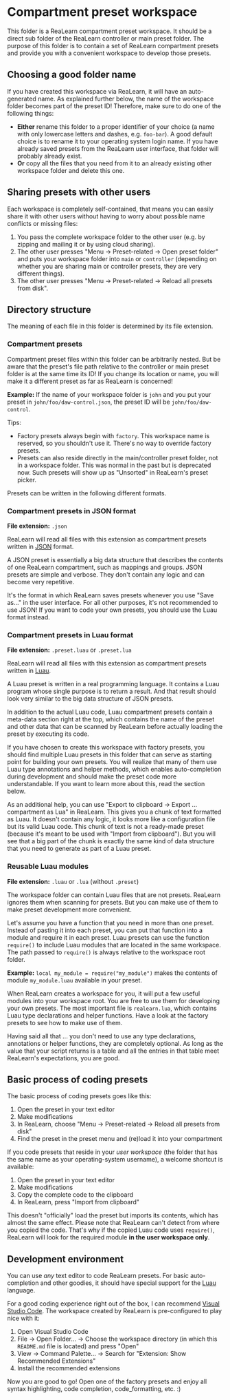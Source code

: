 # Compartment preset workspace

This folder is a ReaLearn compartment preset workspace. It should be a direct sub folder of the ReaLearn
controller or main preset folder. The purpose of this folder is to contain a set of ReaLearn compartment presets
and provide you with a convenient workspace to develop those presets.

## Choosing a good folder name

If you have created this workspace via ReaLearn, it will have an auto-generated name. As explained further below,
the name of the workspace folder becomes part of the preset ID! Therefore, make sure to do one of the following
things:

- **Either** rename this folder to a proper identifier of your choice (a name with only lowercase letters and dashes,
  e.g. `foo-bar`). A good default choice is to rename it to your operating system login name. If you have already
  saved presets from the ReaLearn user interface, that folder will probably already exist.
- **Or** copy all the files that you need from it to an already existing other workspace folder and delete this one.

## Sharing presets with other users

Each workspace is completely self-contained, that means you can easily share it with other users
without having to worry about possible name conflicts or missing files:

1. You pass the complete workspace folder to the other user (e.g. by zipping and mailing it or by using cloud sharing).
2. The other user presses "Menu → Preset-related → Open preset folder" and puts your workspace folder into `main`
   or `controller` (depending on whether you are sharing main or controller presets, they are very different things).
3. The other user presses "Menu → Preset-related → Reload all presets from disk".

## Directory structure

The meaning of each file in this folder is determined by its file extension.

### Compartment presets

Compartment preset files within this folder can be arbitrarily nested. But be aware that the preset's file path relative
to the controller or main preset folder is at the same time its ID! If you change its location or name, you will make
it a different preset as far as ReaLearn is concerned!

**Example:** If the name of your workspace folder is `john` and you put your preset in `john/foo/daw-control.json`,
the preset ID will be `john/foo/daw-control`.

Tips:
- Factory presets always begin with `factory`. This workspace name is reserved, so you shouldn't use it. There's no way
  to override factory presets.
- Presets can also reside directly in the main/controller preset folder, not in a workspace folder. This was normal
  in the past but is deprecated now. Such presets will show up as "Unsorted" in ReaLearn's preset picker.

Presets can be written in the following different formats.

### Compartment presets in JSON format 

**File extension:** `.json`

ReaLearn will read all files with this extension as compartment presets written in [JSON](https://www.json.org/) format.

A JSON preset is essentially a big data structure that describes the contents of one ReaLearn compartment, such as 
mappings and groups. JSON presets are simple and verbose. They don't contain any logic and can become very 
repetitive.

It's the format in which ReaLearn saves presets whenever you use "Save as..." in the user 
interface. For all other purposes, it's not recommended to use JSON! If you want to code your own presets, 
you should use the Luau format instead.

### Compartment presets in Luau format

**File extension:** `.preset.luau` or `.preset.lua`

ReaLearn will read all files with this extension as compartment presets written in [Luau](https://luau-lang.org/).

A Luau preset is written in a real programming language. It contains a Luau program whose single purpose is to return
a result. And that result should look very similar to the big data structure of JSON presets.

In addition to the actual Luau code, Luau compartment presets contain a meta-data section right at the top,
which contains the name of the preset and other data that can be scanned by ReaLearn before actually loading the
preset by executing its code.

If you have chosen to create this workspace with factory presets, you should find multiple Luau presets in this folder
that can serve as starting point for building your own presets. You will realize that many of them use Luau type 
annotations and helper methods, which enables auto-completion during development and should make the preset code
more understandable. If you want to learn more about this, read the section below.

As an additional help, you can use "Export to clipboard → Export ... compartment as Lua" in ReaLearn. This gives you
a chunk of text formatted as Luau. It doesn't contain any logic, it looks more like a configuration file
but its valid Luau code. This chunk of text is not a ready-made preset (because it's meant to be used with 
"Import from clipboard"). But you will see that a big part of the chunk is exactly the same kind of
data structure that you need to generate as part of a Luau preset.

### Reusable Luau modules

**File extension:** `.luau` or `.lua` (without `.preset`)

The workspace folder can contain Luau files that are not presets. ReaLearn ignores them when scanning for
presets. But you can make use of them to make preset development more convenient.

Let's assume you have a function that you need in more than one preset. Instead of pasting it into each preset, you can
put that function into a module and require it in each preset. Luau presets can use the function `require()` to include 
Luau modules that are located in the same workspace. The path passed to `require()` is always relative to the workspace
root folder.

**Example:** `local my_module = require("my_module")` makes the contents of module `my_module.luau` available in your
preset.

When ReaLearn creates a workspace for you, it will put a few useful modules into your workspace root. You are free
to use them for developing your own presets. The most important file is `realearn.lua`, which contains Luau type
declarations and helper functions. Have a look at the factory presets to see how to make use of them.

Having said all that ... you don't need to use any type declarations, annotations or helper functions, they are 
completely optional. As long as the value that your script returns is a table and all the entries in that table 
meet ReaLearn's expectations, you are good.

## Basic process of coding presets

The basic process of coding presets goes like this:

1. Open the preset in your text editor
2. Make modifications
3. In ReaLearn, choose "Menu → Preset-related → Reload all presets from disk"
4. Find the preset in the preset menu and (re)load it into your compartment

If you code presets that reside in your *user workspace* (the folder that has the same name as your operating-system 
username), a welcome shortcut is available:

1. Open the preset in your text editor
2. Make modifications
3. Copy the complete code to the clipboard
4. In ReaLearn, press "Import from clipboard"

This doesn't "officially" load the preset but imports its contents, which has almost the same effect. Please note that
ReaLearn can't detect from where you copied the code. That's why if the copied Luau code uses `require()`, ReaLearn 
will look for the required module **in the user workspace only**.


## Development environment

You can use *any* text editor to code ReaLearn presets. For basic auto-completion and other goodies, it should
have special support for the [Luau](https://luau-lang.org/) language.

For a good coding experience right out of the box, I can recommend [Visual Studio Code](https://code.visualstudio.com/). 
The workspace created by ReaLearn is pre-configured to play nice with it:

1. Open Visual Studio Code
2. File → Open Folder... → Choose the workspace directory (in which this `README.md` file is located) and press "Open"
3. View → Command Palette... → Search for "Extension: Show Recommended Extensions"
4. Install the recommended extensions

Now you are good to go! Open one of the factory presets and enjoy all syntax highlighting, code completion, 
code_formatting, etc. :)

